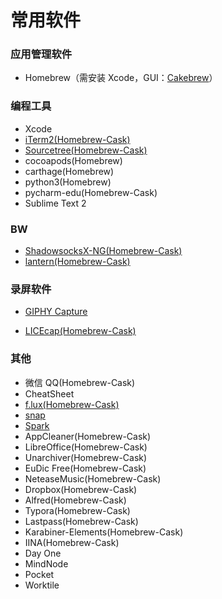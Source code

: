 # 常用软件

### 应用管理软件

- Homebrew（需安装 Xcode，GUI：[Cakebrew](https://www.cakebrew.com/)）

### 编程工具

- Xcode
- [iTerm2(Homebrew-Cask)](http://www.iterm2.com)
- [Sourcetree(Homebrew-Cask)](https://www.sourcetreeapp.com/)
- cocoapods(Homebrew)
- carthage(Homebrew)
- python3(Homebrew)
- pycharm-edu(Homebrew-Cask)
- Sublime Text 2

### BW

- [ShadowsocksX-NG(Homebrew-Cask)](https://github.com/shadowsocks/ShadowsocksX-NG)
- [lantern(Homebrew-Cask)](https://getlantern.org)

### 录屏软件

- [GIPHY Capture](https://giphy.com/apps/giphycapture)


- [LICEcap(Homebrew-Cask)](https://www.cockos.com/licecap/)

### 其他

- 微信 QQ(Homebrew-Cask)
- CheatSheet
- [f.lux(Homebrew-Cask)](https://justgetflux.com)
- [snap](https://itunes.apple.com/cn/app/snap/id418073146?mt=12)
- [Spark](https://sparkmailapp.com/)
- AppCleaner(Homebrew-Cask)
- LibreOffice(Homebrew-Cask)
- Unarchiver(Homebrew-Cask)
- EuDic Free(Homebrew-Cask)
- NeteaseMusic(Homebrew-Cask)
- Dropbox(Homebrew-Cask)
- Alfred(Homebrew-Cask)
- Typora(Homebrew-Cask)
- Lastpass(Homebrew-Cask)
- Karabiner-Elements(Homebrew-Cask)
- IINA(Homebrew-Cask)
- Day One
- MindNode
- Pocket
- Worktile

